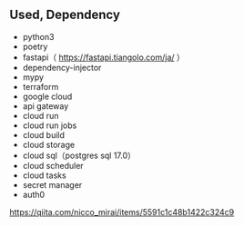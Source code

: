 ## Used, Dependency

- python3
- poetry
- fastapi（ https://fastapi.tiangolo.com/ja/ ）
- dependency-injector
- mypy
- terraform
- google cloud
- api gateway
- cloud run
- cloud run jobs
- cloud build
- cloud storage
- cloud sql（postgres sql 17.0）
- cloud scheduler
- cloud tasks
- secret manager
- auth0

https://qiita.com/nicco_mirai/items/5591c1c48b1422c324c9